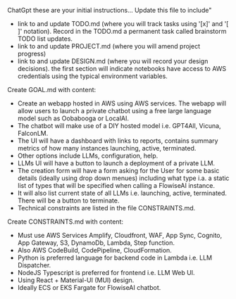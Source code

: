 ChatGpt these are your initial instructions...
Update this file to include"
- link to and update TODO.md (where you will track tasks using '[x]' and '[ ]' notation).  Record in the TODO.md a permanent task called brainstorm TODO list updates.
- link to and update PROJECT.md (where you will amend project progress)
- link to and update DESIGN.md (where you will record your design decisions).  the first section will indicate notebooks have access to AWS credentials using the typical  environment variables.

Create GOAL.md with content:
- Create an webapp hosted in AWS using AWS services.  The webapp will allow users to launch a private chatbot using a free large language model such as Oobabooga or LocalAI. 
- The chatbot will make use of a DIY hosted model i.e. GPT4All, Vicuna, FalconLM.
- The UI will have a dashboard with links to reports, contains summary metrics of how many instances launching, active, terminated.
- Other options include LLMs, configuration, help.
- LLMs UI will have a button to launch a deployment of a private LLM.  
- The creation form will have a form asking for the User for some basic details (ideally using drop down menues) including what type i.a. a static list of types that will be specified when calling a FlowiseAI instance. 
- It will also list current state of all LLMs i.e. launching, active, terminated.  There will be a button to terminate.
- Technical constraints are listed in the file CONSTRAINTS.md.

Create CONSTRAINTS.md with content:
- Must use AWS Services Amplify, Cloudfront, WAF, App Sync, Cognito, App Gateway, S3, DynamoDb, Lambda, Step function.
- Also AWS CodeBuild, CodePipeline, CloudFormation.
- Python is preferred language for backend code in Lambda i.e. LLM Dispatcher.
- NodeJS Typescript is preferred for frontend i.e. LLM Web UI.
- Using React + Material-UI (MUI) design.
- Ideally ECS or EKS Fargate for FlowiseAI chatbot.
